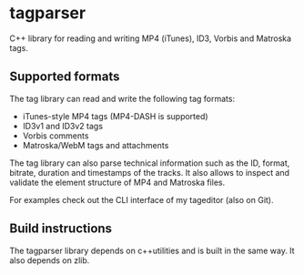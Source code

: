 # tagparser
C++ library for reading and writing MP4 (iTunes), ID3, Vorbis and Matroska tags.

## Supported formats
The tag library can read and write the following tag formats:
- iTunes-style MP4 tags (MP4-DASH is supported)
- ID3v1 and ID3v2 tags
- Vorbis comments
- Matroska/WebM tags and attachments

The tag library can also parse technical information such as the ID, format, bitrate,
duration and timestamps of the tracks.
It also allows to inspect and validate the element structure of MP4 and Matroska files.

For examples check out the CLI interface of my tageditor (also on Git).

## Build instructions
The tagparser library depends on c++utilities and is built in the same way.
It also depends on zlib.
